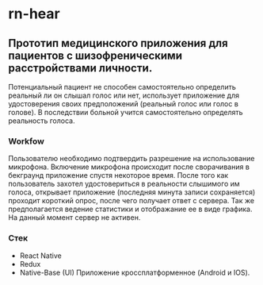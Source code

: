 # rn-hear
## Прототип медицинского приложения для пациентов с шизофреническими расстройствами личности.
Потенциальный пациент не способен самостоятельно определить реальный ли он слышал голос или нет, использует приложение для удостоверения своих предположений (реальный голос или голос в голове).
В последствии больной учится самостоятельно определять реальность голоса.
### Workfow
Пользователю необходимо подтвердить разрешение на использование микрофона. Включение микрофона происходит после сворачивания в бекграунд приложение спустя некоторое время.
После того как пользователь захотел удостовериться в реальности слышимого им голоса, открывает приложение (последняя минута записи сохраняется) проходит короткий опрос, после чего получает ответ с сервера.
Так же предполагается ведение статистики и отображание ее в виде графика.
На данный момент сервер не активен.

### Стек
- React Native
- Redux
- Native-Base (UI)
Приложение кроссплатформенное (Android и IOS).
